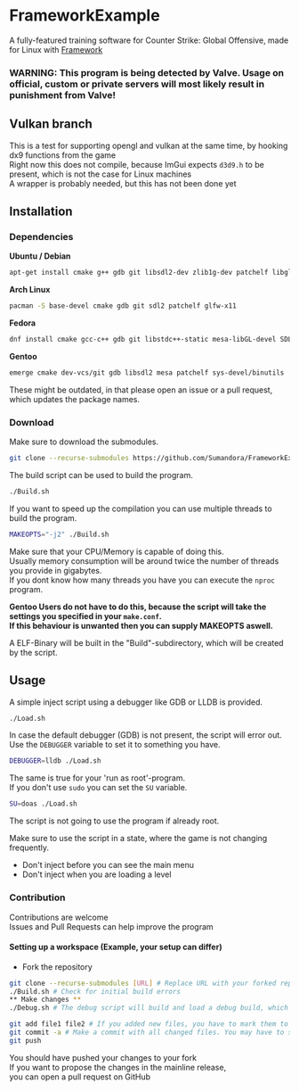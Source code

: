 # FrameworkExample
A fully-featured training software for Counter Strike: Global Offensive, made for Linux with [Framework](https://github.com/Sumandora/Framework)
### WARNING: This program is being detected by Valve. Usage on official, custom or private servers will most likely result in punishment from Valve!
## Vulkan branch
This is a test for supporting opengl and vulkan at the same time, by hooking dx9 functions from the game  
Right now this does not compile, because ImGui expects `d3d9.h` to be present, which is not the case for Linux machines  
A wrapper is probably needed, but this has not been done yet
## Installation
### Dependencies
**Ubuntu / Debian**
```bash
apt-get install cmake g++ gdb git libsdl2-dev zlib1g-dev patchelf libglfw3-dev 
```
**Arch Linux**
```bash
pacman -S base-devel cmake gdb git sdl2 patchelf glfw-x11
```
**Fedora**
```bash
dnf install cmake gcc-c++ gdb git libstdc++-static mesa-libGL-devel SDL2-devel zlib-devel libX11-devel patchelf
```
**Gentoo**
```sh
emerge cmake dev-vcs/git gdb libsdl2 mesa patchelf sys-devel/binutils
```
These might be outdated, in that please open an issue or a pull request, which updates the package names.

### Download
Make sure to download the submodules.
```sh
git clone --recurse-submodules https://github.com/Sumandora/FrameworkExample.git
```

The build script can be used to build the program.
```sh
./Build.sh
```
If you want to speed up the compilation you can use multiple threads to build the program.
```sh
MAKEOPTS="-j2" ./Build.sh
```
Make sure that your CPU/Memory is capable of doing this.  
Usually memory consumption will be around twice the number of threads you provide in gigabytes.  
If you dont know how many threads you have you can execute the `nproc` program.

**Gentoo Users do not have to do this, because the script will take the settings you specified in your `make.conf`.  
If this behaviour is unwanted then you can supply MAKEOPTS aswell.**

A ELF-Binary will be built in the "Build"-subdirectory, which will be created by the script.
## Usage
A simple inject script using a debugger like GDB or LLDB is provided.
```sh
./Load.sh
```
In case the default debugger (GDB) is not present, the script will error out.  
Use the `DEBUGGER` variable to set it to something you have.  
```sh
DEBUGGER=lldb ./Load.sh
```

The same is true for your 'run as root'-program.  
If you don't use `sudo` you can set the `SU` variable.  
```sh
SU=doas ./Load.sh
```
The script is not going to use the program if already root.

Make sure to use the script in a state, where the game is not changing frequently.  
- Don't inject before you can see the main menu
- Don't inject when you are loading a level

### Contribution
Contributions are welcome  
Issues and Pull Requests can help improve the program

#### Setting up a workspace (Example, your setup can differ)
- Fork the repository
```sh
git clone --recurse-submodules [URL] # Replace URL with your forked repository
./Build.sh # Check for initial build errors
** Make changes **
./Debug.sh # The debug script will build and load a debug build, which can also be analyzed using a debugger of your choice

git add file1 file2 # If you added new files, you have to mark them to be tracked, if you didn't add any files, you can skip this step.
git commit -a # Make a commit with all changed files. You may have to set the 'EDITOR' variable, because you have to write a commit message. Please write a small and compact message explaining what you have done.
git push
```
You should have pushed your changes to your fork  
If you want to propose the changes in the mainline release,  
you can open a pull request on GitHub
